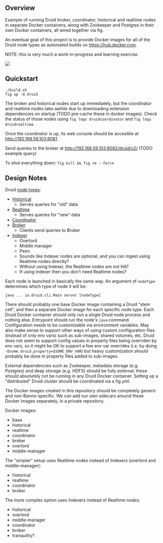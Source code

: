 ## Overview

Example of running Druid broker, coordinator, historical and realtime nodes in separate Docker containers, along with Zookeeper and Postgres in their own Docker containers, all wired together via fig.

An eventual goal of this project is to provide Docker images for all of the Druid node types as automated builds on https://hub.docker.com.

NOTE: this is very much a work-in-progress and learning exercise.

![](http://0.media.collegehumor.cvcdn.com/30/69/5d86b2b73fe03210cba0725aafbe608c.gif)

## Quickstart

```
./build.sh
fig up -d druid
```

The broker and historical nodes start up immediately, but the coordinator and realtime nodes take awhile due to downloading extension dependencies on startup (TODO pre-cache these in docker images). Check the status of those nodes using `fig logs druidcoordinator` and `fig logs druidrealtime`.

Once the coordinator is up, its web console should be accesible at http://192.168.59.103:8081.

Send queries to the broker at http://192.168.59.103:8082/druid/v2/ (TODO example query)

To shut everything down: `fig kill && fig rm --force`

## Design Notes

Druid [node types](http://druid.io/docs/0.7.0/Design.html):

  - [Historical](http://druid.io/docs/0.7.0/Historical.html)
    - Serves queries for "old" data
  - [Realtime](http://druid.io/docs/0.7.0/Realtime.html)
    - Serves queries for "new" data
  - [Coordinator](http://druid.io/docs/0.7.0/Coordinator.html)
  - [Broker](http://druid.io/docs/0.7.0/Broker.html)
    - Clients send queries to Broker 
  - [Indexer](http://druid.io/docs/0.7.0/Indexing-Service.html)
    - Overlord
    - Middle manager
    - Peon
    - Sounds like Indexer nodes are optional, and you can ingest using Realtime nodes directly?
    - Without using Indexer, the Realtime nodes are not HA?
    - If using Indexer then you don't need Realtime nodes?

Each node is launched in basically the same way. An argument of `nodeType` determines which type of node it will be:

```
java ... io.druid.cli.Main server [nodeType]
```

There should probably one base Docker image containing a Druid "stem cell", and then a separate Docker image for each specific node type. Each Druid Docker container should only 
run a single Druid node process and nothing else. Entrypoint should run the node's `java` command. Configuration needs to be customizable via environment variables. 
May also make sense to support other ways of using custom configuration files (instead of only env vars) such as sub-images, shared volumes, etc. Druid does not seem to support 
config values in property files being overriden by env vars, so it might be OK to support a few env var overrides (i.e. by doing `-Dsome.druid.property=$SOME_ENV_VAR`) but 
heavy customization should probably be done in property files added to sub-images.

External dependencies such as Zookeeper, metadata storage (e.g. Postgres) and deep storage (e.g. HDFS) should be fully external; these
should absolutely not be running in any Druid Docker container. Setting up a "distributed" Druid cluster should be coordinated via a fig.yml.

The Docker images created in this repository should be completely generic and non-Banno-specific. We can add our own sidecars around these Docker images separately, in a private repository.

Docker images:
  - base
  - historical
  - realtime
  - coordinator
  - broker
  - overlord
  - middle-manager

The "simpler" setup uses Realtime nodes instead of Indexers (overlord and middle-manager):
  - historical
  - realtime
  - coordinator
  - broker

The more complex option uses Indexers instead of Realtime nodes:
  - historical
  - overlord
  - middle-manager
  - coordinator
  - broker
  - tranquility?
